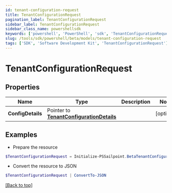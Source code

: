 ```yaml
---
id: tenant-configuration-request
title: TenantConfigurationRequest
pagination_label: TenantConfigurationRequest
sidebar_label: TenantConfigurationRequest
sidebar_class_name: powershellsdk
keywords: ['powershell', 'PowerShell', 'sdk', 'TenantConfigurationRequest'] 
slug: /tools/sdk/powershell/beta/models/tenant-configuration-request
tags: ['SDK', 'Software Development Kit', 'TenantConfigurationRequest']
---
```



# TenantConfigurationRequest

## Properties

Name | Type | Description | Notes
------------ | ------------- | ------------- | -------------
**ConfigDetails** |  Pointer to [**TenantConfigurationDetails**](tenant-configuration-details) |  | [optional] 

## Examples

- Prepare the resource
```powershell
$TenantConfigurationRequest = Initialize-PSSailpoint.BetaTenantConfigurationRequest  -ConfigDetails null
```

- Convert the resource to JSON
```powershell
$TenantConfigurationRequest | ConvertTo-JSON
```


[[Back to top]](#) 

